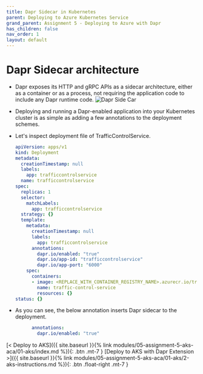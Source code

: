 ```yaml
---
title: Dapr Sidecar in Kubernetes
parent: Deploying to Azure Kubernetes Service
grand_parent: Assignment 5 - Deploying to Azure with Dapr
has_children: false
nav_order: 1
layout: default
---
```


# Dapr Sidecar architecture

* Dapr exposes its HTTP and gRPC APIs as a sidecar architecture, either as a container or as a process, not requiring the application code to include any Dapr runtime code.
![Dapr Side Car](../../assets/images/overview_kubernetes.png)
* Deploying and running a Dapr-enabled application into your Kubernetes cluster is as simple as adding a few annotations to the deployment schemes.
* Let's inspect deployment file of TrafficControlService.

    ```yml
    apiVersion: apps/v1
    kind: Deployment
    metadata:
      creationTimestamp: null
      labels:
        app: trafficcontrolservice
      name: trafficcontrolservice
    spec:
      replicas: 1
      selector:
        matchLabels:
          app: trafficcontrolservice
      strategy: {}
      template:
        metadata:
          creationTimestamp: null
          labels:
            app: trafficcontrolservice
          annotations:
            dapr.io/enabled: "true"
            dapr.io/app-id: "trafficcontrolservice"
            dapr.io/app-port: "6000"        
        spec:
          containers:
          - image: <REPLACE_WITH_CONTAINER_REGISTRY_NAME>.azurecr.io/traffic-control-service:latest
            name: traffic-control-service
            resources: {}
    status: {}
    ```

* As you can see, the below annotation inserts Dapr sidecar to the deployment.

    ```yml
          annotations:
            dapr.io/enabled: "true"
    ```

<span class="fs-3">
[< Deploy to AKS]({{ site.baseurl }}{% link modules/05-assignment-5-aks-aca/01-aks/index.md %}){: .btn .mt-7 }
</span>
<span class="fs-3">
[Deploy to AKS with Dapr Extension >]({{ site.baseurl }}{% link modules/05-assignment-5-aks-aca/01-aks/2-aks-instructions.md %}){: .btn .float-right .mt-7 }
</span>
